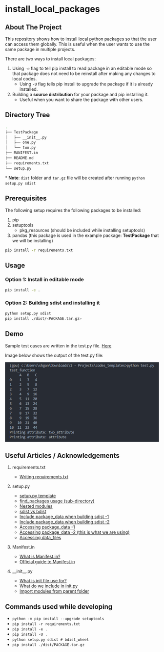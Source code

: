 # install_local_packages

## About The Project
This repository shows how to install local python packages so that the user can access them globally. This is useful when the user wants to use the same package in multiple projects.

There are two ways to install local packages:
1. Using `-e` flag to tell pip install to read package in an editable mode so that package does not need to be reinstall after making any changes to local codes.
    - Using `-U` flag tells pip install to upgrade the package if it is already installed.
2. Building a **source distribution** for your package and pip installing it.
    - Useful when you want to share the package with other users.


## Directory Tree
```sh
.
├── TestPackage
│   ├── __init__.py
│   ├── one.py
│   └── two.py
├── MANIFEST.in
├── README.md
├── requirements.txt
└── setup.py
```
\* **Note**: `dist` folder and `tar.gz` file will be created after running `python setup.py sdist`


## Prerequisites
The following setup requires the following packages to be installed:
1. pip
2. setuptools
    - pkg_resources (should be included while installing setuptools)
3. pandas (this package is used in the example package: **TestPackage** that we will be installing)

``` sh
pip install -r requirements.txt
```


## Usage
### Option 1: Install in editable mode
``` sh
pip install -e .
```
### Option 2: Building sdist and installing it
``` sh
python setup.py sdist
pip install ./dist/<PACKAGE.tar.gz>
```


## Demo
Sample test cases are written in the test.py file. [Here](https://github.com/shaohong-g/codes_templates/blob/main/test.py) 

Image below shows the output of the test.py file:

![Test Output in test.py](../static/test_install_packages.PNG "Test Output in test.py")

## Useful Articles / Acknowledgements
1. requirements.txt
    - [Writing requirements.txt](https://note.nkmk.me/en/python-pip-install-requirements/)
2. setup.py
    - [setup.py template](https://github.com/pypa/sampleproject/blob/main/setup.py)
    - [find_packages usage (sub-directory)](https://stackoverflow.com/questions/54430694/python-setup-py-how-to-get-find-packages-to-identify-packages-in-subdirectori)
    - [Nested modules](https://stackoverflow.com/questions/24351441/including-nested-modules-in-setup-script)
    - [sdist vs bdist](https://stackoverflow.com/questions/6292652/what-is-the-difference-between-an-sdist-tar-gz-distribution-and-an-python-egg)
    - [Include package_data when building sdist -1](https://stackoverflow.com/questions/11848030/how-include-static-files-to-setuptools-python-package)
    - [Include package_data when building sdist -2](https://stackoverflow.com/questions/7522250/how-to-include-package-data-with-setuptools-distutils)
    - [Accessing package_data -1](https://jwodder.github.io/kbits/posts/pypkg-data/)
    - [Accessing package_data -2 (this is what we are using)](https://kiwidamien.github.io/making-a-python-package-vi-including-data-files.html)
    - [Accessing data_files](https://stackoverflow.com/questions/58048482/how-to-access-data-files-specified-in-setup-py-during-runtime)

3. Manifest.in
    - [What is Manifest.in?](https://stackoverflow.com/questions/24727709/do-python-projects-need-a-manifest-in-and-what-should-be-in-it)
    - [Official guide to Manifest.in](https://packaging.python.org/en/latest/guides/using-manifest-in/)
4. \_\_init\_\_.py
    - [What is init file use for?](https://stackoverflow.com/questions/448271/what-is-init-py-for])
    - [What do we include in init.py](https://www.reddit.com/r/Python/comments/1bbbwk/whats_your_opinion_on_what_to_include_in_init_py/)
    - [Import modules from parent folder](https://stackoverflow.com/questions/714063/importing-modules-from-parent-folder)


## Commands used while developing
- `python -m pip install --upgrade setuptools`
- `pip install -r requirements.txt`
- `pip install -e .`
- `pip install -U .`
- `python setup.py sdist # bdist_wheel`
- `pip install ./dist/PACKAGE.tar.gz`

